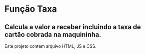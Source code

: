 <h1> Função Taxa </h1>

<h2>Calcula a valor a receber incluindo a taxa de cartão cobrada na maquininha.</h2>

Este projeto contém arquivo HTML, JS e CSS.
